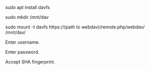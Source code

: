 sudo apt install davfs

sudo mkdir /mnt/dav

sudo mount -t davfs https://(path to webdav)/remote.php/webdav/ /mnt/dav/

Enter username.

Enter password.

Accept SHA fingerprint.
